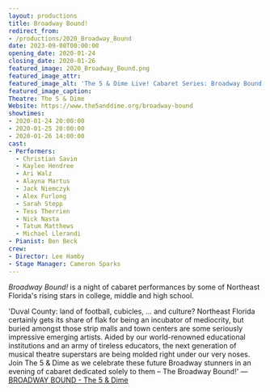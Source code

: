 ```yaml
---
layout: productions
title: Broadway Bound!
redirect_from:
- /productions/2020_Broadway_Bound
date: 2023-09-08T00:00:00
opening_date: 2020-01-24
closing_date: 2020-01-26
featured_image: 2020_Broadway_Bound.png
featured_image_attr:
featured_image_alt: 'The 5 & Dime Live! Cabaret Series: Broadway Bound!'
featured_image_caption:
Theatre: The 5 & Dime
Website: https://www.the5anddime.org/broadway-bound
showtimes:
- 2020-01-24 20:00:00
- 2020-01-25 20:00:00
- 2020-01-26 14:00:00
cast:
- Performers:
  - Christian Savin
  - Kaylee Hendree
  - Ari Walz
  - Alayna Martus
  - Jack Niemczyk
  - Alex Furlong
  - Sarah Stepp
  - Tess Therrien
  - Nick Nasta
  - Tatum Matthews
  - Michael Llerandi
- Pianist: Ben Beck
crew:
- Director: Lee Hamby
- Stage Manager: Cameron Sparks
---
```

*Broadway Bound!* is a night of cabaret performances by some of Northeast Florida's rising stars in college, middle and high school.

'Duval County: land of football, cubicles, … and culture? Northeast Florida certainly gets its share of flak for being an incubator of mediocrity, but buried amongst those strip malls and town centers are some seriously impressive emerging artists. Aided by our world-renowned educational institutions and an army of tireless educators, the next generation of musical theatre superstars are being molded right under our very noses. Join The 5 & Dime as we celebrate these future Broadway stunners in an evening of cabaret dedicated solely to them – The Broadway Bound!' — [BROADWAY BOUND - The 5 & Dime](https://www.the5anddime.org/broadway-bound)

